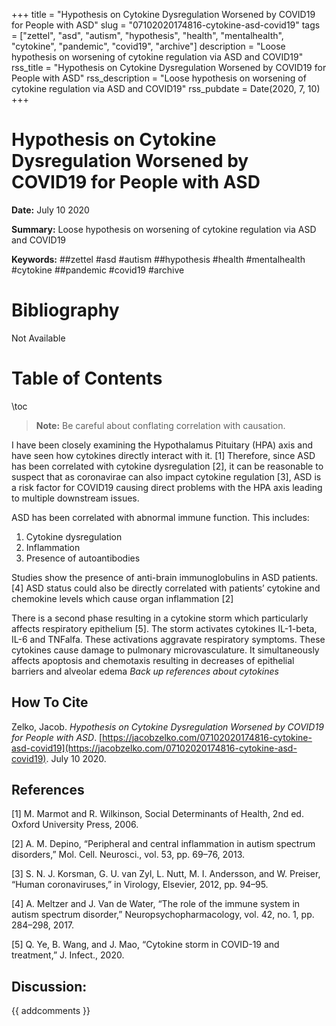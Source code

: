+++
title = "Hypothesis on Cytokine Dysregulation Worsened by COVID19 for People with ASD"
slug = "07102020174816-cytokine-asd-covid19"
tags = ["zettel", "asd", "autism", "hypothesis", "health", "mentalhealth", "cytokine", "pandemic", "covid19", "archive"]
description = "Loose hypothesis on worsening of cytokine regulation via ASD and COVID19"
rss_title = "Hypothesis on Cytokine Dysregulation Worsened by COVID19 for People with ASD"
rss_description = "Loose hypothesis on worsening of cytokine regulation via ASD and COVID19"
rss_pubdate = Date(2020, 7, 10)
+++



Hypothesis on Cytokine Dysregulation Worsened by COVID19 for People with ASD
=========

**Date:** July 10 2020

**Summary:** Loose hypothesis on worsening of cytokine regulation via ASD and COVID19

**Keywords:** ##zettel #asd #autism ##hypothesis #health #mentalhealth #cytokine ##pandemic #covid19 #archive

Bibliography
==========

Not Available

Table of Contents
=========

\toc

> **Note:** Be careful about conflating correlation with causation.


I have been closely examining the Hypothalamus Pituitary (HPA) axis and have seen how cytokines directly interact with it. [1] Therefore, since ASD has been correlated with cytokine dysregulation [2], it can be reasonable to suspect that as coronavirae can also impact cytokine regulation [3], ASD is a risk factor for COVID19 causing direct problems with the HPA axis leading to multiple downstream issues.

ASD has been correlated with abnormal immune function. This includes:

1. Cytokine dysregulation
2. Inflammation
3. Presence of autoantibodies

Studies show the presence of anti-brain immunoglobulins in ASD patients. [4] ASD status could also be directly correlated with patients’ cytokine and chemokine levels which cause organ inflammation [2]

There is a second phase resulting in a cytokine storm which particularly affects respiratory epithelium [5]. The storm activates cytokines IL-1-beta, IL-6 and TNFalfa. These activations aggravate respiratory symptoms. These cytokines cause damage to pulmonary microvasculature. It simultaneously affects apoptosis and chemotaxis resulting in decreases of epithelial barriers and alveolar edema *Back up references about cytokines*
## How To Cite

 Zelko, Jacob. _Hypothesis on Cytokine Dysregulation Worsened by COVID19 for People with ASD_. [https://jacobzelko.com/07102020174816-cytokine-asd-covid19](https://jacobzelko.com/07102020174816-cytokine-asd-covid19). July 10 2020.
## References

[1] M. Marmot and R. Wilkinson, Social Determinants of Health, 2nd ed. Oxford University Press, 2006.

[2] A. M. Depino, “Peripheral and central inflammation in autism spectrum disorders,” Mol. Cell. Neurosci., vol. 53, pp. 69–76, 2013.

[3] S. N. J. Korsman, G. U. van Zyl, L. Nutt, M. I. Andersson, and W. Preiser, “Human coronaviruses,” in Virology, Elsevier, 2012, pp. 94–95.

[4] A. Meltzer and J. Van de Water, “The role of the immune system in autism spectrum disorder,” Neuropsychopharmacology, vol. 42, no. 1, pp. 284–298, 2017.

[5] Q. Ye, B. Wang, and J. Mao, “Cytokine storm in COVID-19 and treatment,” J. Infect., 2020.
## Discussion: 

{{ addcomments }}
